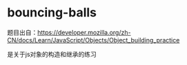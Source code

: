 # bouncing-balls

题目出自：https://developer.mozilla.org/zh-CN/docs/Learn/JavaScript/Objects/Object_building_practice

是关于js对象的构造和继承的练习
